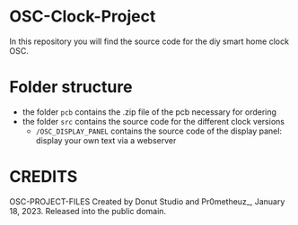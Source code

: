 # OSC-Clock-Project
In this repository you will find the source code for the diy smart home clock OSC.


# Folder structure
- the folder `pcb` contains the .zip file of the pcb necessary for ordering
- the folder `src` contains the source code for the different clock versions
    - `/OSC_DISPLAY_PANEL` contains the source code of the display panel: display your own text via a webserver


# CREDITS
OSC-PROJECT-FILES
Created by Donut Studio and Pr0metheuz_, January 18, 2023.
Released into the public domain.